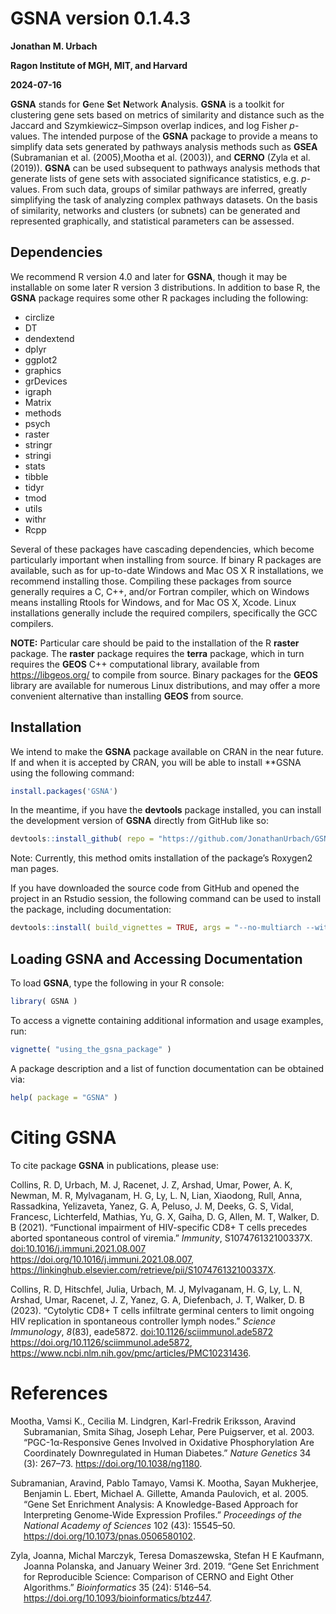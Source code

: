 
<!-- README.md is generated from README.Rmd. Please edit that file -->

# GSNA version 0.1.4.3

**Jonathan M. Urbach**

**Ragon Institute of MGH, MIT, and Harvard**

**2024-07-16**

<!-- badges: start -->
<!-- badges: end -->

**GSNA** stands for **G**ene **S**et **N**etwork **A**nalysis. **GSNA**
is a toolkit for clustering gene sets based on metrics of similarity and
distance such as the Jaccard and Szymkiewicz–Simpson overlap indices,
and log Fisher *p*-values. The intended purpose of the **GSNA** package
to provide a means to simplify data sets generated by pathways analysis
methods such as **GSEA** (Subramanian et al. (2005),Mootha et al.
(2003)), and **CERNO** (Zyla et al. (2019)). **GSNA** can be used
subsequent to pathways analysis methods that generate lists of gene sets
with associated significance statistics, e.g. *p*-values. From such
data, groups of similar pathways are inferred, greatly simplifying the
task of analyzing complex pathways datasets. On the basis of similarity,
networks and clusters (or subnets) can be generated and represented
graphically, and statistical parameters can be assessed.

## Dependencies

We recommend R version 4.0 and later for **GSNA**, though it may be
installable on some later R version 3 distributions. In addition to base
R, the **GSNA** package requires some other R packages including the
following:

- circlize  
- DT  
- dendextend  
- dplyr  
- ggplot2  
- graphics  
- grDevices  
- igraph  
- Matrix  
- methods  
- psych  
- raster  
- stringr  
- stringi  
- stats  
- tibble  
- tidyr  
- tmod  
- utils  
- withr  
- Rcpp

Several of these packages have cascading dependencies, which become
particularly important when installing from source. If binary R packages
are available, such as for up-to-date Windows and Mac OS X R
installations, we recommend installing those. Compiling these packages
from source generally requires a C, C++, and/or Fortran compiler, which
on Windows means installing Rtools for Windows, and for Mac OS X, Xcode.
Linux installations generally include the required compilers,
specifically the GCC compilers.

**NOTE:** Particular care should be paid to the installation of the R
**raster** package. The **raster** package requires the **terra**
package, which in turn requires the **GEOS** C++ computational library,
available from <https://libgeos.org/> to compile from source. Binary
packages for the **GEOS** library are available for numerous Linux
distributions, and may offer a more convenient alternative than
installing **GEOS** from source.

## Installation

We intend to make the **GSNA** package available on CRAN in the near
future. If and when it is accepted by CRAN, you will be able to install
\*\*GSNA using the following command:

``` r
install.packages('GSNA')
```

In the meantime, if you have the **devtools** package installed, you can
install the development version of **GSNA** directly from GitHub like
so:

``` r
devtools::install_github( repo = "https://github.com/JonathanUrbach/GSNA" )
```

Note: Currently, this method omits installation of the package’s
Roxygen2 man pages.

If you have downloaded the source code from GitHub and opened the
project in an Rstudio session, the following command can be used to
install the package, including documentation:

``` r
devtools::install( build_vignettes = TRUE, args = "--no-multiarch --with-keep.source" )
```

## Loading **GSNA** and Accessing Documentation

To load **GSNA**, type the following in your R console:

``` r
library( GSNA )
```

To access a vignette containing additional information and usage
examples, run:

``` r
vignette( "using_the_gsna_package" )
```

A package description and a list of function documentation can be
obtained via:

``` r
help( package = "GSNA" )
```

# Citing **GSNA**

To cite package **GSNA** in publications, please use:

Collins, R. D, Urbach, M. J, Racenet, J. Z, Arshad, Umar, Power, A. K,
Newman, M. R, Mylvaganam, H. G, Ly, L. N, Lian, Xiaodong, Rull, Anna,
Rassadkina, Yelizaveta, Yanez, G. A, Peluso, J. M, Deeks, G. S, Vidal,
Francesc, Lichterfeld, Mathias, Yu, G. X, Gaiha, D. G, Allen, M. T,
Walker, D. B (2021). “Functional impairment of HIV-specific CD8+ T cells
precedes aborted spontaneous control of viremia.” *Immunity*,
S107476132100337X. <doi:10.1016/j.immuni.2021.08.007>
<https://doi.org/10.1016/j.immuni.2021.08.007>,
<https://linkinghub.elsevier.com/retrieve/pii/S107476132100337X>.

Collins, R. D, Hitschfel, Julia, Urbach, M. J, Mylvaganam, H. G, Ly, L.
N, Arshad, Umar, Racenet, J. Z, Yanez, G. A, Diefenbach, J. T, Walker,
D. B (2023). “Cytolytic CD8+ T cells infiltrate germinal centers to
limit ongoing HIV replication in spontaneous controller lymph nodes.”
*Science Immunology*, *8*(83), eade5872.
<doi:10.1126/sciimmunol.ade5872>
<https://doi.org/10.1126/sciimmunol.ade5872>,
<https://www.ncbi.nlm.nih.gov/pmc/articles/PMC10231436>.

# References

<div id="refs" class="references csl-bib-body hanging-indent"
entry-spacing="0">

<div id="ref-mootha_pgc-1-responsive_2003" class="csl-entry">

Mootha, Vamsi K., Cecilia M. Lindgren, Karl-Fredrik Eriksson, Aravind
Subramanian, Smita Sihag, Joseph Lehar, Pere Puigserver, et al. 2003.
“PGC-1α-Responsive Genes Involved in Oxidative Phosphorylation Are
Coordinately Downregulated in Human Diabetes.” *Nature Genetics* 34 (3):
267–73. <https://doi.org/10.1038/ng1180>.

</div>

<div id="ref-subramanian_gene_2005" class="csl-entry">

Subramanian, Aravind, Pablo Tamayo, Vamsi K. Mootha, Sayan Mukherjee,
Benjamin L. Ebert, Michael A. Gillette, Amanda Paulovich, et al. 2005.
“Gene Set Enrichment Analysis: A Knowledge-Based Approach for
Interpreting Genome-Wide Expression Profiles.” *Proceedings of the
National Academy of Sciences* 102 (43): 15545–50.
<https://doi.org/10.1073/pnas.0506580102>.

</div>

<div id="ref-zyla_gene_2019" class="csl-entry">

Zyla, Joanna, Michal Marczyk, Teresa Domaszewska, Stefan H E Kaufmann,
Joanna Polanska, and January Weiner 3rd. 2019. “Gene Set Enrichment for
Reproducible Science: Comparison of CERNO and Eight Other Algorithms.”
*Bioinformatics* 35 (24): 5146–54.
<https://doi.org/10.1093/bioinformatics/btz447>.

</div>

</div>
